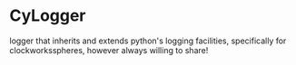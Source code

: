 # CyLogger
logger that inherits and extends python's logging facilities, specifically for clockworksspheres, however always willing to share!
